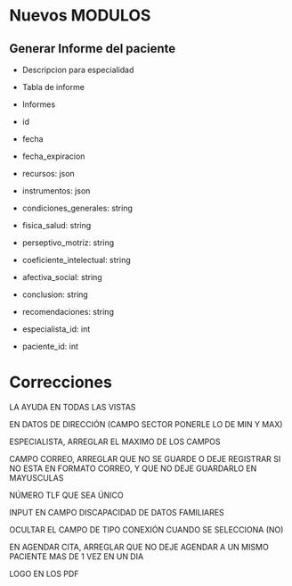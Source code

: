 # Nuevos MODULOS

## Generar Informe del paciente

- Descripcion para especialidad

- Tabla de informe

- Informes

- id
- fecha
- fecha_expiracion
- recursos: json
- instrumentos: json
- condiciones_generales: string
- fisica_salud: string
- perseptivo_motriz: string
- coeficiente_intelectual: string
- afectiva_social: string
- conclusion: string
- recomendaciones: string
- especialista_id: int
- paciente_id: int

# Correcciones

LA AYUDA EN TODAS LAS VISTAS

<!-- ALERTA EN INGLES (ESPECIALIDAD) -->

EN DATOS DE DIRECCIÓN (CAMPO SECTOR PONERLE LO DE MIN Y MAX)

ESPECIALISTA, ARREGLAR EL MAXIMO DE LOS CAMPOS

CAMPO CORREO, ARREGLAR QUE NO SE GUARDE O DEJE REGISTRAR SI NO ESTA EN FORMATO CORREO, Y QUE NO DEJE GUARDARLO EN MAYUSCULAS

NÚMERO TLF QUE SEA ÚNICO

INPUT EN CAMPO DISCAPACIDAD DE DATOS FAMILIARES

<!-- CENTRAR CABEZERAS DE LAS TABLAS -->

OCULTAR EL CAMPO DE TIPO CONEXIÓN CUANDO SE SELECCIONA (NO)

<!-- VERIFICAR LO DEL ARRAY VACÍO -->

EN AGENDAR CITA, ARREGLAR QUE NO DEJE AGENDAR A UN MISMO PACIENTE MAS DE 1 VEZ EN UN DIA

<!-- REFRESCAR VISTA DE FORMULARIO DE HISTORIAS -->

LOGO EN LOS PDF

<!-- LOGO EN EL landing page -->
